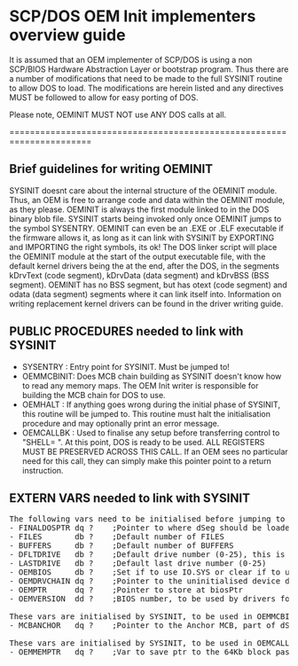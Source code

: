 # SCP/DOS OEM Init implementers overview guide 

It is assumed that an OEM implementer of SCP/DOS is using a non SCP/BIOS Hardware Abstraction Layer or bootstrap program.
Thus there are a number of modifications that need to be made to the full SYSINIT routine to allow DOS to load.
The modifications are herein listed and any directives MUST be followed to allow for easy porting of DOS.

Please note, OEMINIT MUST NOT use ANY DOS calls at all.

======================================================================

## Brief guidelines for writing OEMINIT

SYSINIT doesnt care about the internal structure of the OEMINIT module. Thus, an OEM is free to arrange code and data within the OEMINIT module, as they please. OEMINIT is always the first module linked to in the DOS binary blob file. SYSINIT starts being invoked only once OEMINIT jumps to the symbol SYSENTRY. OEMINIT can even be an .EXE or .ELF executable if the firmware allows it, as long as it can link with SYSINIT by EXPORTING and IMPORTING the right symbols, its ok! The DOS linker script will place the OEMINIT module at the start of the output executable file, with the default kernel drivers being the at the end, after the DOS, in the segments kDrvText (code segment), kDrvData (data segment) and kDrvBSS (BSS segment). OEMINIT has no BSS segment, but has otext (code segment) and odata (data segment) segments where it can link itself into. Information on writing replacement kernel drivers can be found in the driver writing guide.

## PUBLIC PROCEDURES needed to link with SYSINIT
- SYSENTRY  : Entry point for SYSINIT. Must be jumped to!
- OEMMCBINIT: Does MCB chain building as SYSINIT doesn't know how to read any memory maps. The OEM Init writer is responsible for building the MCB chain for DOS to use.
- OEMHALT   : If anything goes wrong during the initial phase of SYSINIT, this routine will be jumped to. This routine must halt the initialisation procedure and may optionally print an error message.
- OEMCALLBK : Used to finalise any setup before transferring control to "SHELL= ". At this point, DOS is ready to be used. ALL REGISTERS MUST BE PRESERVED ACROSS THIS CALL. If an OEM sees no particular need for this call, they can simply make this pointer point to a return instruction.

## EXTERN VARS needed to link with SYSINIT
<pre>
The following vars need to be initialised before jumping to SYSENTRY.
- FINALDOSPTR dq ?    ;Pointer to where dSeg should be loaded
- FILES       db ?    ;Default number of FILES
- BUFFERS     db ?    ;Default number of BUFFERS
- DFLTDRIVE   db ?    ;Default drive number (0-25), this is the boot drive
- LASTDRIVE   db ?    ;Default last drive number (0-25)
- OEMBIOS     db ?    ;Set if to use IO.SYS or clear if to use SCPBIOS.SYS
- OEMDRVCHAIN dq ?    ;Pointer to the uninitialised device drivers
- OEMPTR      dq ?    ;Pointer to store at biosPtr
- OEMVERSION  dd ?    ;BIOS number, to be used by drivers for id-ing

These vars are initialised by SYSINIT, to be used in OEMMCBINIT. These vars are undefined outside of OEMMCBINIT.
- MCBANCHOR   dq ?    ;Pointer to the Anchor MCB, part of dSEg

These vars are initialised by SYSINIT, to be used in OEMCALLBK. These vars are undefined outside of OEMCALLBK.
- OEMMEMPTR   dq ?    ;Var to save ptr to the 64Kb block passed to OEMCALLBK
</pre>
